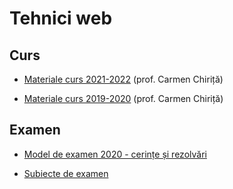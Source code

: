 # Tehnici web

## Curs

- [Materiale curs 2021-2022](https://drive.google.com/drive/folders/1WGArS2UkXjryFzUZpkiQoKXj0i87taaL?usp=sharing) (prof. Carmen Chiriță)

- [Materiale curs 2019-2020](https://onedrive.live.com/?authkey=%21ACfZ3uItRFEPUx8&id=A2935140F979ECCB%211425&cid=A2935140F979ECCB) (prof. Carmen Chiriță)

## Examen

- [Model de examen 2020 - cerințe și rezolvări](https://drive.google.com/drive/folders/1nBqL1s8bdETphRw5a6LzLZpS5_oKs8pC?usp=sharing)

- [Subiecte de examen](https://onedrive.live.com/?authkey=%21ACfZ3uItRFEPUx8&id=A2935140F979ECCB%211426&cid=A2935140F979ECCB)
